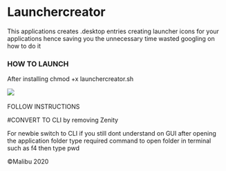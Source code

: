 # Launchercreator
This applications creates .desktop entries creating launcher icons for your applications hence saving you the unnecessary time wasted googling on how to do it


### HOW TO LAUNCH


After installing chmod +x launchercreator.sh

<img src="https://user-images.githubusercontent.com/44660508/105380177-a875d180-5c1e-11eb-9eba-824c07f10cc6.png" />

<img scrc="https://user-images.githubusercontent.com/44660508/105380193-ab70c200-5c1e-11eb-8c37-27fc0973aacd.png" />

<img scrc="https://user-images.githubusercontent.com/44660508/105380257-b9bede00-5c1e-11eb-8b96-22421bfd4b41.png" />

FOLLOW INSTRUCTIONS

#CONVERT TO CLI by removing Zenity

For newbie switch to CLI
if you still dont understand on GUI after opening the application folder type required command to open folder in terminal such as f4 then type pwd

©Malibu 2020

